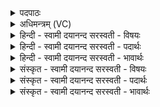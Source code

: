 <details><summary>पदपाठः</summary>

अस॑वे। स्वाहा॑। वस॑वे। स्वाहा॑। वि॒भुव॒ इति॑ वि॒ऽभुवे॑। स्वाहा॑। विव॑स्वते। स्वाहा॑। ग॒ण॒श्रिय॒ इति॑ गण॒ऽश्रिये॑। स्वाहा॑। ग॒णप॑तय॒ इति॑ ग॒णऽप॑तये। स्वाहा॑। अ॒भि॒भुव॒ इत्य॑भि॒ऽभुवे॑। स्वाहा॑। अधि॑पतय॒ इ॒त्यधि॑ऽपतये। स्वाहा॑। शू॒षाय॑। स्वाहा॑। स॒ꣳस॒र्पायेति॑ सम्ऽस॒र्पाय॑। स्वाहा॑। च॒न्द्राय॑। स्वाहा॑। ज्योति॑षे। स्वाहा॑। म॒लि॒म्लु॒चाय॑। स्वाहा॑। दिवा॑। प॒तये॑। स्वाहा॑। ३०।
</details>

<details><summary>अधिमन्त्रम् (VC)</summary>

- वस्वादयो देवताः
- प्रजापतिर्ऋषिः
- कृतिः
- निषादः
</details>

<details><summary>हिन्दी - स्वामी दयानन्द सरस्वती  - विषयः</summary>

फिर उसी विषय को अगले मन्त्र में कहा है ॥
</details>

<details><summary>हिन्दी - स्वामी दयानन्द सरस्वती  - पदार्थः</summary>

पदार्थान्वयभाषाः -  हे मनुष्यो ! तुम (असवे) प्राणों के लिये (स्वाहा) उत्तम यज्ञक्रिया (वसवे) जो इस शरीर में बसता है, उस जीव के लिये (स्वाहा) उत्तम यज्ञक्रिया (विभुवे) व्याप्त होनेवाले पवन के लिये (स्वाहा) उत्तम यज्ञक्रिया (विवस्वते) सूर्य के लिये (स्वाहा) उत्तम यज्ञक्रिया (गणश्रिये) जो पदार्थों के लिये समूहों की शोभा बिजुली है, उसके लिये (स्वाहा) उत्तम यज्ञक्रिया (गणपतये) पदार्थों के समूहों के पालने हारे पवन के लिये (स्वाहा) उत्तम यज्ञक्रिया (अभिभुवे) सन्मुख होनेवाले के लिये (स्वाहा) उत्तम यज्ञक्रिया (अधिपतये) सब के स्वामी राजा के लिये (स्वाहा) उत्तम क्रिया (शूषाय) बल और तीक्ष्णता के लिये (स्वाहा) उत्तम यज्ञक्रिया (संसर्पाय) जो भलीभाँति करके रिंगे उस जीव के लिये (स्वाहा) उत्तम यज्ञक्रिया (चन्द्राय) सुवर्ण के लिये (स्वाहा) उक्त क्रिया (ज्योतिषे) ज्योतिः अर्थात् सूर्य, चन्द्र और तारागणों के प्रकाश के लिये (स्वाहा) उत्तम यज्ञक्रिया (मलिम्लुचाय) चोर के लिये (स्वाहा) उसके प्रबन्ध करने की क्रिया तथा (दिवा, पतये) दिन के पालनेहारे सूर्य के लिये (स्वाहा) उत्तम यज्ञक्रिया को अच्छे प्रकार युक्त करो ॥३० ॥
</details>

<details><summary>हिन्दी - स्वामी दयानन्द सरस्वती  - भावार्थः</summary>

भावार्थभाषाः -  मनुष्यों को चाहिये कि प्राण आदि की शुद्धि के लिये आग में पुष्टि करनेवाले आदि पदार्थ का होम करें ॥३० ॥
</details>

<details><summary>संस्कृत - स्वामी दयानन्द सरस्वती  - विषयः</summary>

पुनस्तमेव विषयमाह ॥
</details>

<details><summary>संस्कृत - स्वामी दयानन्द सरस्वती  - पदार्थः</summary>

पदार्थान्वयभाषाः -  हे मनुष्याः ! यूयमसवे स्वाहा वसवे स्वाहा विभुवे स्वाहा विवस्वते स्वाहा गणश्रिये स्वाहा गणपतये स्वाहाऽभिभुवे स्वायाऽधिपतये स्वाहा शूषाय स्वाहा संसर्पाय स्वाहा चन्द्राय स्वाहा ज्योतिषे स्वाहा मलिम्लुचाय स्वाहा दिवापतये स्वाहा च प्रयुङ्ध्वम् ॥३० ॥
</details>

<details><summary>संस्कृत - स्वामी दयानन्द सरस्वती  - भावार्थः</summary>

भावार्थभाषाः -  मनुष्यैः प्राणादिशुद्धयेऽग्नौ पुष्टिकरादिद्रव्यं होतव्यम् ॥३० ॥
</details>
